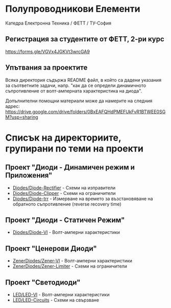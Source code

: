 # Полупроводникови Елементи 
Катедра Електронна Техника / ФЕТТ / ТУ-София

## Регистрация за студентите от ФЕТТ, 2-ри курс
https://forms.gle/VGVx4JGKVt3wrcGA9

## Упътвания за проектите
Всяка директория съдържа README файл, в който са дадени указания за съответните задачи, напр. "как да се определи динамичното съпротивление от волт-амперната характеристика на диода".

Допълнителни помощни материали може да намерите на следния адрес:
https://drive.google.com/drive/folders/0BxEAFQHdPMEFUkFvR1BTWEE0SGM?usp=sharing


# Списък на директориите, групирани по теми на проекти

## Проект "Диоди - Динамичен режим и Приложения"
* [Diodes/Diode-Rectifier](Diodes/Diode-Rectifier) - Схеми на изправители
* [Diodes/Diode-Clipper](Diodes/Diode-Clipper) - Схеми на ограничители
* [Diodes/Diode-trr](Diodes/Diode-trr) - Измерване на времето за възстановяване на обратното съпротивление (reverse recovery time)

## Проект "Диоди - Статичен Режим"
* [Diodes/Diode-VI](Diodes/Diode-VI) - Волт-амперни характеристики

## Проект "Ценерови Диоди"
* [ZenerDiodes/Zener-VI](ZenerDiodes/Zener-VI) - Волт-амперни характеристики
* [ZenerDiodes/Zener-Limiter](ZenerDiodes/Zener-Limiter) - Схеми на ограничители

## Проект "Светодиоди"
* [LED/LED-VI](LED/LED-VI) - Волт-амперни характеристики
* [LED/LED-Circuits](LED/LED-Circuits) - Схеми на свързване